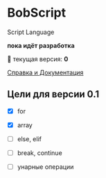 # BobScript
Script Language

**пока идёт разработка**

:bug:
текущая версия: __0__     

[Справка и Документация](https://github.com/zinoviy23/BobScript/wiki) 

## Цели для версии 0.1
- [x] for
- [x] array
- [ ] else, elif
- [ ] break, continue
- [ ] унарные операции

